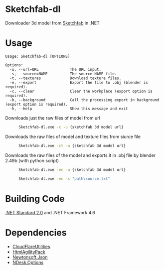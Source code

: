 # Sketchfab-dl
Downloader 3d model from [Sketchfab](https://sketchfab.com/) in .NET

# Usage
```
Usage: Sketchfab-dl [OPTIONS]

Options:
  -u, --url=URL              The URL input.
  -s, --source=NAME          The source NAME file.
  -t, --textures             Download texture files.
  -e, --export               Export the file to .obj (blender is required).
  -c, --clear                Clear the workplace (export option is required).
  -b, --background           Call the processing export in background (export option is required).
  -h, --help                 Show this message and exit
```

Downloads just the raw files of model from url
```bash
      Sketchfab-dl.exe -c -u {sketchfab 3d model url}
```

Downloads the raw files of model and texture files from siurce file
```bash
      Sketchfab-dl.exe -ct -u {sketchfab 3d model url}
```

Downloads the raw files of the model and exports it in .obj file by blender 2.49b (with python script)
```bash
      Sketchfab-dl.exe -ec -u {sketchfab 3d model url}
	  
	  Sketchfab-dl.exe -ec -s "path\source.txt"
```

# Building Code
[.NET Standard 2.0](https://github.com/dotnet/standard/blob/master/docs/versions.md) and .NET Framework 4.6

# Dependencies
* [CloudFlareUtilities](https://www.nuget.org/packages/CloudFlareUtilities/)
* [HtmlAgilityPack](https://www.nuget.org/packages/HtmlAgilityPack)
* [Newtonsoft.Json](https://www.nuget.org/packages/Newtonsoft.Json)
* [NDesk.Options](https://www.nuget.org/packages/NDesk.Options)
